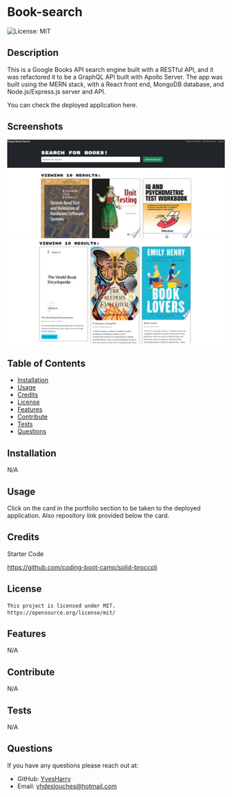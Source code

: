 # Book-search

![License: MIT](https://img.shields.io/badge/License-MIT-yellow.svg)


## Description

This is a Google Books API search engine built with a RESTful API, and it was refactored it to be a GraphQL API built with Apollo Server. The app was built using the MERN stack, with a React front end, MongoDB database, and Node.js/Express.js server and API.

You can check the deployed application here.

## Screenshots

![Screentshot 1](./client/public/screenshot1.png)
![Screentshot 2](./client/public/screenshot2.png)

## Table of Contents

- [Installation](#installation)
- [Usage](#usage)
- [Credits](#credits)
- [License](#license)
- [Features](#features)
- [Contribute](#contribute)
- [Tests](#tests)
- [Questions](#questions)

## Installation

N/A

## Usage

Click on the card in the portfolio section to be taken to the deployed application. Also repository link provided below the card.

## Credits

Starter Code

https://github.com/coding-boot-camp/solid-broccoli

## License

    This project is licensed under MIT.
    https://opensource.org/license/mit/

## Features

N/A

## Contribute

N/A

## Tests

N/A

## Questions

If you have any questions please reach out at:

- GitHub: [YvesHarry](https://github.com/YvesHarry)
- Email: [yhdeslouches@hotmail.com](mailto:yhdeslouches@hotmail.com)